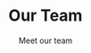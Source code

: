 ---
title: "Our Team"
subtitle: "Meet our team"
# meta description
description: "Vestibulum ante ipsum primis in faucibus orci luctus ultrices posuere cubilia Curae Donec"
draft: false
layout: "team"

# team_members
team_members:
- name: "Giang Tran"
  designation: "Project Manager"
  image: "images/team/giang.svg"
  url: "giang"
  # social_profile:
  # - name: "Facebook"
  #   icon: "fab fa-plus"
  #   designation: "toutou"
  #   link: "#!"
  # - name: "Twitter"
  #   icon: "fab fa-twitter"
  #   link: "#!"
  # - name: "Linkedin"
  #   icon: "fab fa-linkedin"
  #   link: "#!"

- name: "Benjamin Giralt"
  designation: "Resource Manager"
  image: "images/team/benji.svg"
  url: "benji"
  # social_profile:
  # - name: "Facebook"
  #   icon: "fab fa-facebook"
  #   link: "#!"
  # - name: "Twitter"
  #   icon: "fab fa-twitter"
  #   link: "#!"
  # - name: "Linkedin"
  #   icon: "fab fa-linkedin"
  #   link: "#!"

- name: "Sang Tran"
  designation: "Community Manager"
  image: "images/team/sang.svg"
  url: "sang"
  # social_profile:
  # - name: "Facebook"
  #   icon: "fab fa-facebook"
  #   link: "#!"
  # - name: "Twitter"
  #   icon: "fab fa-twitter"
  #   link: "#!"
  # - name: "Linkedin"
  #   icon: "fab fa-linkedin"
  #   link: "#!"
---